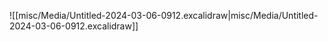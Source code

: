 

![[misc/Media/Untitled-2024-03-06-0912.excalidraw|misc/Media/Untitled-2024-03-06-0912.excalidraw]]



